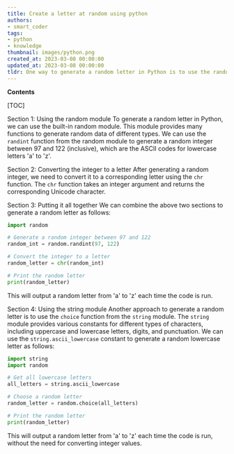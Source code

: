 ```yaml
---
title: Create a letter at random using python
authors:
- smart_coder
tags:
- python
- knowledge
thumbnail: images/python.png
created_at: 2023-03-08 00:00:00
updated_at: 2023-03-08 00:00:00
tldr: One way to generate a random letter in Python is to use the random module`s choice function with a string of all the letters of the alphabet.
---
```


**Contents**

[TOC]

Section 1: Using the random module
To generate a random letter in Python, we can use the built-in random module. This module provides many functions to generate random data of different types. We can use the `randint` function from the random module to generate a random integer between 97 and 122 (inclusive), which are the ASCII codes for lowercase letters 'a' to 'z'.

Section 2: Converting the integer to a letter
After generating a random integer, we need to convert it to a corresponding letter using the `chr` function. The `chr` function takes an integer argument and returns the corresponding Unicode character.

Section 3: Putting it all together
We can combine the above two sections to generate a random letter as follows:

```python
import random

# Generate a random integer between 97 and 122
random_int = random.randint(97, 122)

# Convert the integer to a letter
random_letter = chr(random_int)

# Print the random letter
print(random_letter)
```

This will output a random letter from 'a' to 'z' each time the code is run.

Section 4: Using the string module
Another approach to generate a random letter is to use the `choice` function from the `string` module. The `string` module provides various constants for different types of characters, including uppercase and lowercase letters, digits, and punctuation. We can use the `string.ascii_lowercase` constant to generate a random lowercase letter as follows:

```python
import string
import random

# Get all lowercase letters
all_letters = string.ascii_lowercase

# Choose a random letter
random_letter = random.choice(all_letters)

# Print the random letter
print(random_letter)
```

This will output a random letter from 'a' to 'z' each time the code is run, without the need for converting integer values.
